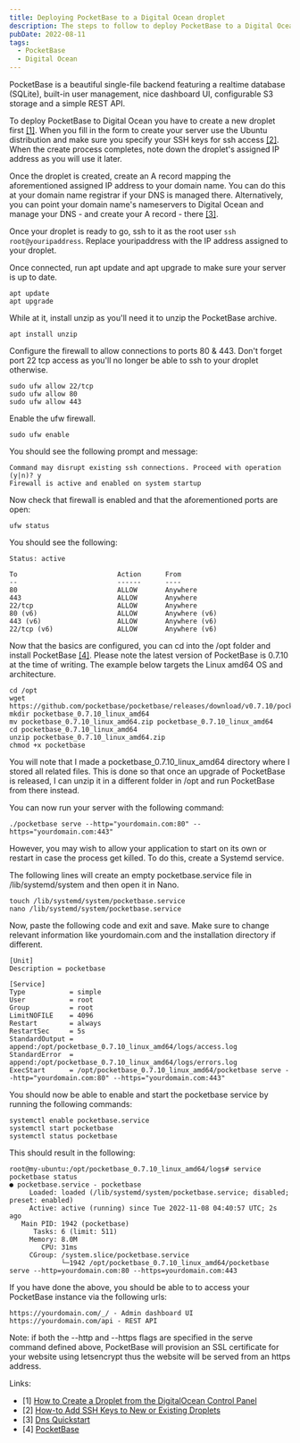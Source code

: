 ```yaml
---
title: Deploying PocketBase to a Digital Ocean droplet
description: The steps to follow to deploy PocketBase to a Digital Ocean droplet
pubDate: 2022-08-11
tags:
  - PocketBase
  - Digital Ocean
---
```


PocketBase is a beautiful single-file backend featuring a realtime database (SQLite), built-in user management, nice dashboard UI, configurable S3 storage and a simple REST API.

To deploy PocketBase to Digital Ocean you have to create a new droplet first <a href="https://docs.digitalocean.com/products/droplets/how-to/create/">[1]</a>. When you fill in the form to create your server use the Ubuntu distribution and make sure you specify your SSH keys for ssh access <a href="https://docs.digitalocean.com/products/droplets/how-to/add-ssh-keys/">[2]</a>. When the create process completes, note down the droplet's assigned IP address as you will use it later.

Once the droplet is created, create an A record mapping the aforementioned assigned IP address to your domain name. You can do this at your domain name registrar if your DNS is managed there. Alternatively, you can point your domain name's nameservers to Digital Ocean and manage your DNS - and create your A record - there <a href="https://docs.digitalocean.com/products/networking/dns/quickstart/">[3]</a>.

Once your droplet is ready to go, ssh to it as the root user `ssh root@youripaddress`. Replace youripaddress with the IP address assigned to your droplet.

Once connected, run apt update and apt upgrade to make sure your server is up to date.

```shell
apt update
apt upgrade
```

While at it, install unzip as you'll need it to unzip the PocketBase archive.

```shell
apt install unzip
```

Configure the firewall to allow connections to ports 80 & 443. Don't forget port 22 tcp access as you'll no longer be able to ssh to your droplet otherwise.

```shell
sudo ufw allow 22/tcp
sudo ufw allow 80
sudo ufw allow 443
```

Enable the ufw firewall.

```shell
sudo ufw enable
```

You should see the following prompt and message:

```shell
Command may disrupt existing ssh connections. Proceed with operation (y|n)? y
Firewall is active and enabled on system startup
```

Now check that firewall is enabled and that the aforementioned ports are open:

```shell
ufw status
```

You should see the following:

```shell
Status: active

To                         Action      From
--                         ------      ----
80                         ALLOW       Anywhere
443                        ALLOW       Anywhere
22/tcp                     ALLOW       Anywhere
80 (v6)                    ALLOW       Anywhere (v6)
443 (v6)                   ALLOW       Anywhere (v6)
22/tcp (v6)                ALLOW       Anywhere (v6)
```

Now that the basics are configured, you can cd into the /opt folder and install PocketBase <a href="https://pocketbase.io/">[4]</a>. Please note the latest version of PocketBase is 0.7.10 at the time of writing. The example below targets the Linux amd64 OS and architecture.

```shell
cd /opt
wget https://github.com/pocketbase/pocketbase/releases/download/v0.7.10/pocketbase_0.7.10_linux_amd64.zip
mkdir pocketbase_0.7.10_linux_amd64
mv pocketbase_0.7.10_linux_amd64.zip pocketbase_0.7.10_linux_amd64
cd pocketbase_0.7.10_linux_amd64
unzip pocketbase_0.7.10_linux_amd64.zip
chmod +x pocketbase
```

You will note that I made a pocketbase_0.7.10_linux_amd64 directory where I stored all related files. This is done so that once an upgrade of PocketBase is released, I can unzip it in a different folder in /opt and run PocketBase from there instead.

You can now run your server with the following command:

```shell
./pocketbase serve --http="yourdomain.com:80" --https="yourdomain.com:443"
```

However, you may wish to allow your application to start on its own or restart in case the process get killed. To do this, create a Systemd service.

The following lines will create an empty pocketbase.service file in /lib/systemd/system and then open it in Nano.

```shell
touch /lib/systemd/system/pocketbase.service
nano /lib/systemd/system/pocketbase.service
```

Now, paste the following code and exit and save. Make sure to change relevant information like yourdomain.com and the installation directory if different.

```shell
[Unit]
Description = pocketbase

[Service]
Type           = simple
User           = root
Group          = root
LimitNOFILE    = 4096
Restart        = always
RestartSec     = 5s
StandardOutput = append:/opt/pocketbase_0.7.10_linux_amd64/logs/access.log
StandardError  = append:/opt/pocketbase_0.7.10_linux_amd64/logs/errors.log
ExecStart      = /opt/pocketbase_0.7.10_linux_amd64/pocketbase serve --http="yourdomain.com:80" --https="yourdomain.com:443"
```

You should now be able to enable and start the pocketbase service by running the following commands:

```shell
systemctl enable pocketbase.service
systemctl start pocketbase
systemctl status pocketbase
```

This should result in the following:

```shell
root@my-ubuntu:/opt/pocketbase_0.7.10_linux_amd64/logs# service pocketbase status
● pocketbase.service - pocketbase
     Loaded: loaded (/lib/systemd/system/pocketbase.service; disabled; preset: enabled)
     Active: active (running) since Tue 2022-11-08 04:40:57 UTC; 2s ago
   Main PID: 1942 (pocketbase)
      Tasks: 6 (limit: 511)
     Memory: 8.0M
        CPU: 31ms
     CGroup: /system.slice/pocketbase.service
             └─1942 /opt/pocketbase_0.7.10_linux_amd64/pocketbase serve --http=yourdomain.com:80 --https=yourdomain.com:443
```

If you have done the above, you should be able to to access your PocketBase instance via the following urls:

```shell
https://yourdomain.com/_/ - Admin dashboard UI
https://yourdomain.com/api - REST API
```

Note: if both the --http and --https flags are specified in the serve command defined above, PocketBase will provision an SSL certificate for your website using letsencrypt thus the website will be served from an https address.

Links:

- [1] <a id="link-1" href="https://docs.digitalocean.com/products/droplets/how-to/create/">How to Create a Droplet from the DigitalOcean Control Panel</a>
- [2] <a id="link-2" href="https://docs.digitalocean.com/products/droplets/how-to/add-ssh-keys/">How-to Add SSH Keys to New or Existing Droplets</a>
- [3] <a id="link-3" href="https://docs.digitalocean.com/products/networking/dns/quickstart/">Dns Quickstart</a>
- [4] <a id="link-4" href="https://pocketbase.io/">PocketBase</a>
